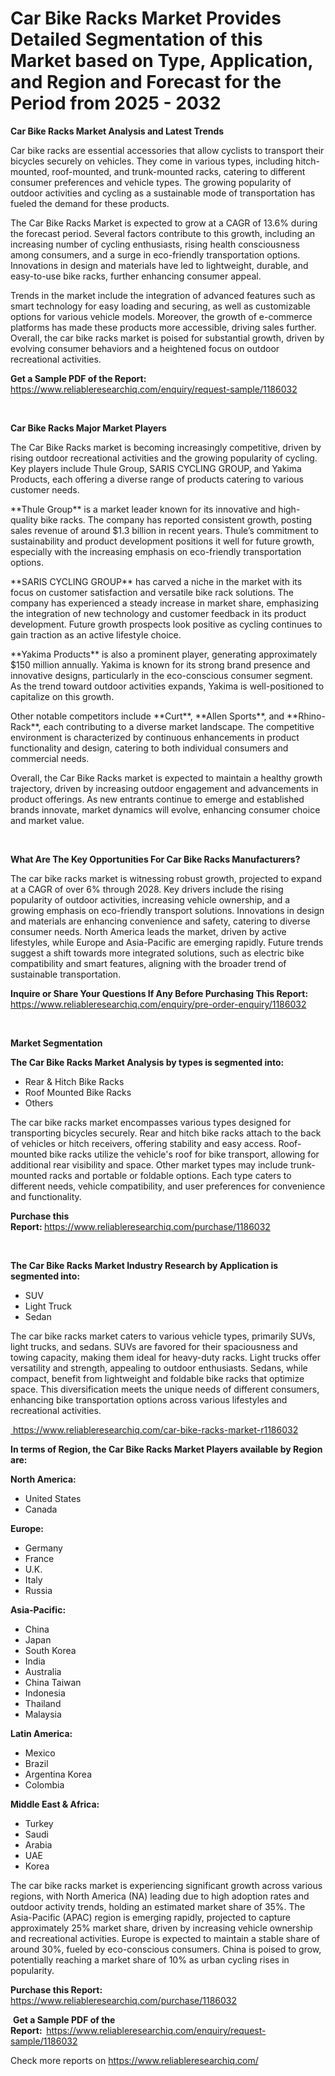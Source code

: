 <p><h1>Car Bike Racks Market Provides Detailed Segmentation of this Market based on Type, Application, and Region and Forecast for the Period from 2025 - 2032</h1></p><p><strong>Car Bike Racks Market Analysis and Latest Trends</strong></p>
<p><p>Car bike racks are essential accessories that allow cyclists to transport their bicycles securely on vehicles. They come in various types, including hitch-mounted, roof-mounted, and trunk-mounted racks, catering to different consumer preferences and vehicle types. The growing popularity of outdoor activities and cycling as a sustainable mode of transportation has fueled the demand for these products.</p><p>The Car Bike Racks Market is expected to grow at a CAGR of 13.6% during the forecast period. Several factors contribute to this growth, including an increasing number of cycling enthusiasts, rising health consciousness among consumers, and a surge in eco-friendly transportation options. Innovations in design and materials have led to lightweight, durable, and easy-to-use bike racks, further enhancing consumer appeal.</p><p>Trends in the market include the integration of advanced features such as smart technology for easy loading and securing, as well as customizable options for various vehicle models. Moreover, the growth of e-commerce platforms has made these products more accessible, driving sales further. Overall, the car bike racks market is poised for substantial growth, driven by evolving consumer behaviors and a heightened focus on outdoor recreational activities.</p></p>
<p><strong>Get a Sample PDF of the Report:&nbsp;</strong> <a href="https://www.reliableresearchiq.com/enquiry/request-sample/1186032?utm_campaign=2301&utm_medium=2&utm_source=Github&utm_content=ia&utm_term=28032025&utm_id=car-bike-racks">https://www.reliableresearchiq.com/enquiry/request-sample/1186032</a></p>
<p>&nbsp;</p>
<p><strong>Car Bike Racks Major Market Players</strong></p>
<p><p>The Car Bike Racks market is becoming increasingly competitive, driven by rising outdoor recreational activities and the growing popularity of cycling. Key players include Thule Group, SARIS CYCLING GROUP, and Yakima Products, each offering a diverse range of products catering to various customer needs.</p><p>**Thule Group** is a market leader known for its innovative and high-quality bike racks. The company has reported consistent growth, posting sales revenue of around $1.3 billion in recent years. Thule’s commitment to sustainability and product development positions it well for future growth, especially with the increasing emphasis on eco-friendly transportation options.</p><p>**SARIS CYCLING GROUP** has carved a niche in the market with its focus on customer satisfaction and versatile bike rack solutions. The company has experienced a steady increase in market share, emphasizing the integration of new technology and customer feedback in its product development. Future growth prospects look positive as cycling continues to gain traction as an active lifestyle choice.</p><p>**Yakima Products** is also a prominent player, generating approximately $150 million annually. Yakima is known for its strong brand presence and innovative designs, particularly in the eco-conscious consumer segment. As the trend toward outdoor activities expands, Yakima is well-positioned to capitalize on this growth.</p><p>Other notable competitors include **Curt**, **Allen Sports**, and **Rhino-Rack**, each contributing to a diverse market landscape. The competitive environment is characterized by continuous enhancements in product functionality and design, catering to both individual consumers and commercial needs.</p><p>Overall, the Car Bike Racks market is expected to maintain a healthy growth trajectory, driven by increasing outdoor engagement and advancements in product offerings. As new entrants continue to emerge and established brands innovate, market dynamics will evolve, enhancing consumer choice and market value.</p></p>
<p>&nbsp;</p>
<p><strong>What Are The Key Opportunities For Car Bike Racks Manufacturers?</strong></p>
<p><p>The car bike racks market is witnessing robust growth, projected to expand at a CAGR of over 6% through 2028. Key drivers include the rising popularity of outdoor activities, increasing vehicle ownership, and a growing emphasis on eco-friendly transport solutions. Innovations in design and materials are enhancing convenience and safety, catering to diverse consumer needs. North America leads the market, driven by active lifestyles, while Europe and Asia-Pacific are emerging rapidly. Future trends suggest a shift towards more integrated solutions, such as electric bike compatibility and smart features, aligning with the broader trend of sustainable transportation.</p></p>
<p><strong>Inquire or Share Your Questions If Any Before Purchasing This Report:</strong> <a href="https://www.reliableresearchiq.com/enquiry/pre-order-enquiry/1186032?utm_campaign=2301&utm_medium=2&utm_source=Github&utm_content=ia&utm_term=28032025&utm_id=car-bike-racks">https://www.reliableresearchiq.com/enquiry/pre-order-enquiry/1186032</a></p>
<p>&nbsp;</p>
<p><strong>Market Segmentation</strong></p>
<p><strong>The Car Bike Racks Market Analysis by types is segmented into:</strong></p>
<p><ul><li>Rear & Hitch Bike Racks</li><li>Roof Mounted Bike Racks</li><li>Others</li></ul></p>
<p><p>The car bike racks market encompasses various types designed for transporting bicycles securely. Rear and hitch bike racks attach to the back of vehicles or hitch receivers, offering stability and easy access. Roof-mounted bike racks utilize the vehicle's roof for bike transport, allowing for additional rear visibility and space. Other market types may include trunk-mounted racks and portable or foldable options. Each type caters to different needs, vehicle compatibility, and user preferences for convenience and functionality.</p></p>
<p><strong>Purchase this Report:&nbsp;</strong><a href="https://www.reliableresearchiq.com/purchase/1186032?utm_campaign=2301&utm_medium=2&utm_source=Github&utm_content=ia&utm_term=28032025&utm_id=car-bike-racks">https://www.reliableresearchiq.com/purchase/1186032</a></p>
<p>&nbsp;</p>
<p><strong>The Car Bike Racks Market Industry Research by Application is segmented into:</strong></p>
<p><ul><li>SUV</li><li>Light Truck</li><li>Sedan</li></ul></p>
<p><p>The car bike racks market caters to various vehicle types, primarily SUVs, light trucks, and sedans. SUVs are favored for their spaciousness and towing capacity, making them ideal for heavy-duty racks. Light trucks offer versatility and strength, appealing to outdoor enthusiasts. Sedans, while compact, benefit from lightweight and foldable bike racks that optimize space. This diversification meets the unique needs of different consumers, enhancing bike transportation options across various lifestyles and recreational activities.</p></p>
<p><a href="https://www.reliableresearchiq.com/car-bike-racks-market-r1186032?utm_campaign=2301&utm_medium=2&utm_source=Github&utm_content=ia&utm_term=28032025&utm_id=car-bike-racks">&nbsp;https://www.reliableresearchiq.com/car-bike-racks-market-r1186032</a></p>
<p><strong>In terms of Region, the Car Bike Racks Market Players available by Region are:</strong></p>
<p>
    <p> <strong> North America: </strong>
        <ul>
            <li>United States</li>
            <li>Canada</li>
        </ul>
        </p> 
    <p> <strong> Europe: </strong>
        <ul>
            <li>Germany</li>
            <li>France</li>
            <li>U.K.</li>
            <li>Italy</li>
            <li>Russia</li>
        </ul>
        </p> 
    <p> <strong> Asia-Pacific: </strong>
        <ul>
            <li>China</li>
            <li>Japan</li>
            <li>South Korea</li>
            <li>India</li>
            <li>Australia</li>
            <li>China Taiwan</li>
            <li>Indonesia</li>
            <li>Thailand</li>
            <li>Malaysia</li>
        </ul>
        </p> 
    <p> <strong> Latin America: </strong>
        <ul>
            <li>Mexico</li>
            <li>Brazil</li>
            <li>Argentina Korea</li>
            <li>Colombia</li>
        </ul>
        </p> 
    <p> <strong> Middle East & Africa: </strong>
        <ul>
            <li>Turkey</li>
            <li>Saudi</li>
            <li>Arabia</li>
            <li>UAE</li>
            <li>Korea</li>
        </ul>
    </p>
    </p>
<p><p>The car bike racks market is experiencing significant growth across various regions, with North America (NA) leading due to high adoption rates and outdoor activity trends, holding an estimated market share of 35%. The Asia-Pacific (APAC) region is emerging rapidly, projected to capture approximately 25% market share, driven by increasing vehicle ownership and recreational activities. Europe is expected to maintain a stable share of around 30%, fueled by eco-conscious consumers. China is poised to grow, potentially reaching a market share of 10% as urban cycling rises in popularity.</p></p>
<p><strong>Purchase this Report: </strong><a href="https://www.reliableresearchiq.com/purchase/1186032?utm_campaign=2301&utm_medium=2&utm_source=Github&utm_content=ia&utm_term=28032025&utm_id=car-bike-racks">https://www.reliableresearchiq.com/purchase/1186032</a></p>
<p>&nbsp;<strong>Get a Sample PDF of the Report:&nbsp;&nbsp;</strong><a href="https://www.reliableresearchiq.com/enquiry/request-sample/1186032?utm_campaign=2301&utm_medium=2&utm_source=Github&utm_content=ia&utm_term=28032025&utm_id=car-bike-racks">https://www.reliableresearchiq.com/enquiry/request-sample/1186032</a></p>
<p><strong></strong></p>
<p>Check more reports on <a href="https://www.reliableresearchiq.com/?utm_campaign=2301&utm_medium=2&utm_source=Github&utm_content=ia&utm_term=28032025&utm_id=car-bike-racks">https://www.reliableresearchiq.com/</a></p>